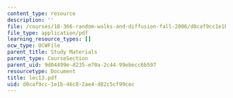 ```yaml
---
content_type: resource
description: ''
file: /courses/18-366-random-walks-and-diffusion-fall-2006/d0caf9cc1e1b46c82ae4d82c5cf99cec_lec13.pdf
file_type: application/pdf
learning_resource_types: []
ocw_type: OCWFile
parent_title: Study Materials
parent_type: CourseSection
parent_uid: 9d04499e-d235-e70a-2c44-99ebecc6b597
resourcetype: Document
title: lec13.pdf
uid: d0caf9cc-1e1b-46c8-2ae4-d82c5cf99cec
---
```

